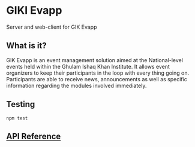 # GIKI Evapp
Server and web-client for GIK Evapp

## What is it?
GIK Evapp is an event management solution aimed at the National-level events held within the Ghulam Ishaq Khan Institute.
It allows event organizers to keep their participants in the loop with every thing going on. Participants are able to receive news, announcements as well as specific information regarding the modules involved immediately.

## Testing
`npm test`

## [API Reference](./API-V1.md)
